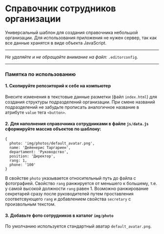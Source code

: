 # Справочник сотрудников организации

Универсальный шаблон для создания справочника небольшой организации. Для использования приложения не нужен сервер, так как все данные хранятся в виде объекта JavaScript.

---

_Не удаляйте и не обращайте внимание на файл:_ `.editorconfig`.

---

### Памятка по использованию

#### 1. Скопируйте репозиторий к себе на компьютер

Внесите изменения в текстовые данные разметки (файл `index.html`) для создания структуры подразделений организации. При смене названий подразделений не забудьте прописать аналогичное название в атрибуте `value` тега `<button>`.

#### 2. Для наполнения справочника сотрудниками в файле `js/data.js` сформируйте массив объектов по шаблону:

```
{
  photo: 'img/photos/default_avatar.png',
  name: 'Дейенерис Таргариен',
  departament: 'Руководство',
  position: 'Директор',
  rang: 1,
  phone: '100'
}
```
В свойстве `photo` указывается относительный путь до файла с фотографией.
Свойство `rang` ранжируется от меньшего к большему, т.е. у самой высокой должности `rang` равен 1.
Возможно ранжирование секретарей сразу после руководителей путем проставления соответсвующего `rang` и добавлением свойства `secretary` с произвольным текстом.

#### 3. Добавьте фото сотрудников в каталог `img/photo`

По умолчанию используется стандартный аватар `default_avatar.png`.
